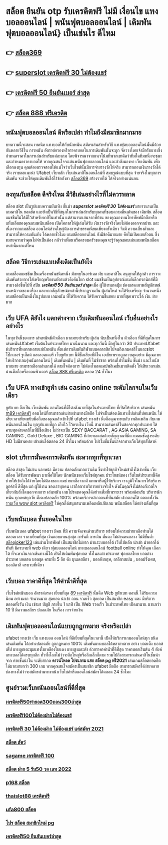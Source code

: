 # สล็อต ยืนยัน otp รับเครดิตฟรี ไม่มี เงื่อนไข แทงบอลออนไลน์ | พนันฟุตบอลออนไลน์ | เดิมพันฟุตบอลออนไลน์} เป็นเช่นไร ดีไหม 

## 👉 [สล็อต369](https://mabet.net/20-free-100/)
## 👉 [superslot เครดิตฟรี 30 ไม่ต้องแชร์](https://mabet.net/register/)
## 👉 [เครดิตฟรี 50 ยืนยันเบอร์ ล่าสุด](https://mabet.net/credit-free-100/)
## 👉 [สล็อต 888 ฟรีเครดิต](https://mabet.net/)

##  พนันฟุตบอลออนไลน์   ดีหรือเปล่า ทำไมถึงมีสมาชิกมากมาย

บทความนี้จะสอน เทคนิค แทงบอลให้กับนักพนัน  สมัครเล่นสำหรับวิธี แทงฟุตบอลออนไลน์นั้นมีด้วยกันหลายวิธีใน การพนัน อัตราต่อรองหรือราคาบอลในการเดิมพันนั้นจะถูก จัดวางโดยเจ้ามือรับแทงซึ่งกำหนดราคาในการเล่นสำหรับแต่ละเกม โดยพิจารณาจากแนวโน้มที่พวกเขาคิดว่าทีมใดทีมหนึ่งจะชนะ และกำหนดราคาบอลให้ หากคุณสนใจจะเล่นพนันฟุตบอลออนไลน์ และกำลังมองหา เว็บเดิมพัน เพื่อเลือกลงทุน คุณต้องตรวจสอบให้แน่ใจว่าเว็บไซต์นั้นมีการจ่ายรางวัลให้จริง สามารถถอนเงินรางวัลได้จริง เราขออแนะนำ  Ufabet เว็บหลัก เว็บเล่นคาสิโนออนไลน์ที่ สมบรูณ์แบบที่สุด จ่ายจริงในทุกการเดิมพัน จะช่วยให้คุณเดิมพันได้ไร้ข้อกังขา [สล็อต369](https://mabet.net/register/)  สร้างรายได้ ได้จริงอย่างแน่นอน

## ลงทุนกับสล็อต ดีจริงไหม มีวิธีเล่นอย่างไรที่ไม่ควรพลาด

 สล็อต slot เป็นรูปแบบความบันเทิง ชั้นนำ  ***superslot เครดิตฟรี 30 ไม่ต้องแชร์*** มายาวนานเป็นเกมคาสิโน ยอดฮิต และยังเป็นวิธีที่สนุกในการเล่นสำหรับทุกคนที่ชอบความตื่นเต้นของ เดิมพัน สล็อตแมชชีนไม่ได้มีไว้สำหรับคาสิโนเท่านั้น แต่สามารถเล่นจากที่บ้าน ของคุณเองบนโทรศัพท์มือถือหรือแท็บเล็ตของคุณเกมพนันสล็อต เปิดโอกาสให้ผู้เล่นได้รับ เงินรางวัลจริงโดยไม่ต้องออกจากบ้าน และเนื่องจากเกมสล็อต ออนไลน์ส่วนใหญ่ต้องการค่าธรรมเนียมเพียงครั้งเดียว จึงมี ความเสี่ยงต่ำและสามารถให้ความบันเทิง ได้หลายชั่วโมง  เกมสล็อตออนไลน์ ยังมีข้อดีมากมาย คือไม่เปิดเผยตัวตน ซึ่งหมายความว่าคุณไม่จำเป็นต้อง กลัวว่าเพื่อนหรือครอบครัวของคุณจะรู้ว่าคุณชอบเล่นเกมพนันสล็อต เหล่านี้มากแค่ไหน


## สล็อต  วิธีการเล่นแบบดั้งเดิมเป็นยังไง

 เกมสล็อตแมชชีนเป็นเครื่องพนันชนิดหนึ่ง มักพบในอาร์เคด ผับ และคาสิโน อนุญาตให้ลูกค้า   การวางเดิมพันด้วยการใส่เหรียญหรือธนบัตรแล้วดึงคันโยก  slot แมชชีนเป็นอุปกรณ์เกมอิเล็กทรอนิกส์ที่มีสามวงล้อขึ้นไปที่ สปิน ***เครดิตฟรี 50 ยืนยันเบอร์ ล่าสุด*** เมื่อ ผู้ใช้งานกดปุ่ม ช่องแสดงภาพสัญลักษณ์บนหน้าจอของเครื่อง และหากสัญลักษณ์เหล่านี้ปรากฏรวมกัน  ผู้เล่นใหม่ จะได้รับเหรียญ จำนวนหนึ่ง  เกมสล็อตเป็นหนึ่งในรูปแบบ เกมพนัน ที่ได้รับความ ได้รับความชื่นชอบ มากที่สุดเพราะได้ เงิน ง่ายมาก


## เว็บ UFA ดียังไง แตกต่างจาก เว็บเดิมพันออนไลน์ เว็บอื่นอย่างไรอย่างไร

 ในทุกวันนี้ของการ เล่นพนันมีตัวเลือก มากมายสำหรับ ผู้เล่น นับเป็นหนึ่งใน ตัวเลือก ที่ดีที่สุดในการเล่นพนันUfabet เริ่มต้นในประเทศไทย มาเนิ่นนาน และทุกวันนี้ มีอยู่ในกว่า 30 ประเทศUfabet ห้บริการที่หลากหลายแก่นักพนัน ตั้งแต่การเดิมพันกีฬาแบบคลาสสิกไปจนถึงเกมคาสิโนและslot โป๊กเกอร์ รูเล็ตต์ และลอตเตอรี เว็บยูฟ่าเบท นี้มีชื่อเสียงที่ดีใน เอเชียเพราะถูกควบคุมอย่าง มีคุณภาพให้บริการเกม{พนันออนไลน์ | เดิมพันพนัน | เดิมพันที่ ไม่ซ้ำซาก พร้อมโปรโมชั่น ชั้นนำ และโบนัสมากมาย สามารถเลือกเล่นเกมได้ ตามใจต้องการ  ไม่ต้องโหลดแอปพลิเคชั่นมากติดตั้ง ให้เสียเวลาเล่นผ่านมือถือหรือคอมพิวเตอร์ [สล็อต 888 ฟรีเครดิต](https://bio.link/tisawago) ตลอด 24 ชั่วโมง 


## เว็บ UFA  ทางเข้ายูฟ่า  เล่น casino online  ระดับโลกจบในเว็บเดียว 

 ยูฟ่าเบท  ถือเป็น  เว็บเดิมพัน ออนไลน์ที่มีโด่งดังมากที่สุดในประเทศไทย ที่เปิดให้บริการ เล่นพนัน [m89 เครดิตฟรี](https://mabet.net/pg-slot-credit-free/) ออนไลน์ที่สามารถเล่นง่ายผ่านทางมือถือ ไม่จำเป็นต้องเดินทางไปเล่นที่บ่อนพนัน ให้ เสียเวลาเพียงหยิบมือถือของคุณแล้วเข้าไปที่ ufabet ทางเข้า มือถือคุณจะพบกับ เพลิดเพลิน  กับเกมพนันออนไลน์ใน ทุกรูปแบบที่ถูก เก็บไว้ ไว้ครบใน เว็บนี้  สามารถเล่นคาสิโนสดจากทุกประเทศ ได้ครบทุกค่ายคาสิโนที่มีชื่อเสียง ไม่ว่าจะเป็น SEXY BACCARAT , AG ASIA GAMING, SA GAMING , Gold Deluxe , BIG GAMING ที่ถ่ายทอดสดด้วยสัญญาณที่มีความคมชัดสูงระดับ HD ไม่มีขาดหาย  เข้าเล่นได้ตลอด 24 ชั่วโมง พร้อมด้วย โปรโมชั่นชั้นนำจากทางเว็บได้ทุกสัปดาห์ 


##  slot  บริการมั่นคงการเดิมพัน  สะดวกทุกที่ทุกเวลา

 สล็อต ล่าสุด ไม่ผ่าน นายหน้า มีความ ปลอดภัยมากกว่าเดิม ซึ่งทำให้ธุรกิจใหม่เข้าถึงได้ง่ายขึ้น  เว็บสล็อต ได้รับการพัฒนา มาเพื่อใช้โดย นักพนันของเว็บไซต์ทุกคน ประโยชน์ของ เว็บไซต์ประเภทนี้คือช่วยให้เข้าถึงได้ง่ายโดยไม่ต้องขอความช่วยเหลือจากตัวแทนหรือผู้ให้บริการ เราภูมิใจในการให้บริการลูกค้าที่ ดีที่สุด แก่ ผู้ใช้งาน ของเราทุกคน เราถือการบริการอย่างจริงใจ ดังนั้นคุณจึงไม่ต้องกังวลใจ เกี่ยวกับสิ่งใดนอกจากการ เล่นพนัน เกมโปรดของคุณได้อย่างเต็มที่เพราะเรา พร้อมต้อนรับ บริการนักพนัน ทุกเพศทุกวัย  มั่งคงปลอดภัย 100% พร้อมบริการฝากถอนที่ทันสมัย ฝากถอนได้  ตลอดทั้งวัน  [รวมเว็บ wow slot เครดิตฟรี](https://mabet.net/register/) ให้คุณได้สนุกสนานเพลิดเพลินกับเกม พนันสล็อต  ได้อย่างเต็มที่สุด


## เว็บพนันบอล   ชั้นยอดในไทย 

 เว็บพนันบอล   ufabet  ทางเรา มีคน ที่มี ความจัดเจนด้านบริการ พร้อมให้ความช่วยเหลือท่านได้ ตลอดเวลา   ราคาเยี่ยมที่สุด   เงินตอบแทนสุงสุด  การันตี  การเงิน  มั่นคง  ไม่ผ่านคนกลาง  ไม่มีขั้นต่ำ [สล็อตjoker123](https://mabet.net/credit-free-50/)   เล่นผ่านโทรศัพท์   เป็นสมาชิกไม่ยาก ผ่านระบบออโต้  เว็บไซ์หลัก  นำเข้า   นำออกได้ทันที  มีครบจบที่ web  เดียว ฟุตบอลออนไลน์ แทงบอลออนไลน์ football online ทำให้คุณ เลือกได้ ที่จะหาเงินจากเส้นทางนี้ได้ เปิดให้เดิมพันฟุตบอล  ทั้งในละต่างประเทศ  ฟุตบอลไทย  บอลต่างประเทศ บอลสด  บอลชุด  ครบทั้ง 5 ลีก ดัง บุนเดสลีกา ,  บอลอังกฤษ, ลาลีกาสเปน ,  บอลฝรั่งเศส,  บอลอิตาลี ครบจบที่เดียว

## เว็บบอล ราคาดีที่สุด ให้ค่าน้ำดีที่สุด

 เว็บไซต์พนันบอล   อัตราต่อรอง   เยี่ยมที่สุด [89 เครดิตฟรี](https://member.mabet.net/?action=login)  นั้นคือ Web ยูฟ่าเบท   ตอนนี้ ได้รับความนิยม   อย่างมาก จำนวนมาก   สุดยอด   นำเข้า  ถอน  รวดเร็ว   สุดยอด  เป็นสมาชิก  easy  และ มีบริการ   ตลอดทั้งวัน  เงิน   เข้ามา  บัญชี  ภายใน  1 นาที  เป็น  Web  รวดเร็ว  ในประเทศไทย เปิดมานาน   นานกว่า 10 ปี  มีความเสถียร ปลอดภัย ในเรื่อง  การจ่ายเงิน 

##  เดิมพันฟุตบอลออนไลน์แบบถูกฏกหมาย จริงหรือเปล่า

ufabet ทางเข้า  เว็บ แทงบอล ออนไลน์ ที่ดีเยี่ยมที่สุดในเวลานี้ เปิดให้บริการเกมออนไลน์ทุก ชนิด   เล่นเดิมพัน ได้อย่างปลอดภัย ถูกกฏหมาย 100% เดิมพันแทงบอลได้หลากหลาย  อย่าง บอลเต็ง บอลสเต็ป แทงลูกเตะมุมแทงใบเหลืองใบแดง แทงสูงและต่ำ ด้วยราคาค่าน้ำที่ดีที่สุด ราคาบอลเริ่มต้น 4 ตังค์ แทงบอลได้ครบทุกลีก ทั่วทั้งโลกไม่ว่าจะลีกใหญ่หรือลีกเล็กก็ตาม รวมไปถึงสามารถเล่นคาสิโนชั้นนำจาก ค่ายชั้นนำใน ระดับสากล  **ดาวน์โหลด โปรแกรม แฮก สล็อต pg ฟรี2021** เล่นเกมสล็อตยอดฮิต ได้มากมายกว่า 300 เกม หากคุณสนใจสมัครเป็นสมาชิก  ufabet มือถือ  สามารถสมัครได้ง่ายหลายช่องทางไม่ว่าจะสมัครผ่านทางหน้าเว็บไซค์หรือแอดไลน์สมัครได้ตลอด 24 ชั่วโมง

## ศูนย์รวมเว็บพนันออนไลน์ที่ดีที่สุด

### [เครดิตฟรี50ทํายอด300ถอน300ล่าสุด](https://atom.io/themes/สล็อตเว็บแม่%20MABET.net%20สล็อต%20ฝาก-ถอน%20ไม่มี%20ขั้น%20ต่ํา%20วอ%20เลท%20เครดิตฟรี%20008%20สล็อต%20สล็อตแตกหนัก%2020รับ100)
### [เครดิตฟรี100ไม่ต้องฝากไม่ต้องแชร์](https://atom.io/themes/สล็อตเว็บแม่%20MABET.net%20โปร%20โม%20ชั่%20น.%20สล็อต%20ฝาก%201%20บาท%20รับ%2050%20008%20สล็อต%20สล็อตแตกหนัก%2020รับ100)
### [เครดิตฟรี 30 ไม่ต้องฝาก ไม่ต้องแชร์ แค่สมัคร 2021](https://atom.io/themes/สล็อตเว็บแม่%20MABET.net%20สล็อต%20เว็บตรงไม่ผ่านเอเย่นต์%20pg%20008%20สล็อต%20สล็อตแตกหนัก%2020รับ100)
### [สล็อต สัตว์](https://atom.io/themes/สล็อตเว็บแม่%20MABET.net%20joker%20สล็อต%20ฝาก20รับ100%20008%20สล็อต%20สล็อตแตกหนัก%2020รับ100)
### [sagame เครดิตฟรี 100](https://atom.io/themes/สล็อตเว็บแม่%20MABET.net%20ซุปเปอร์%20สล็อต%20100%20008%20สล็อต%20สล็อตแตกหนัก%2020รับ100)
### [สล็อต ฝาก 5 รับ50 วอ เลท 2022](https://atom.io/themes/สล็อตเว็บแม่%20MABET.net%20เครดิตฟรี%20ไม่ต้องฝาก%20ไม่ต้องแชร์%202021%20กดรับเอง%20008%20สล็อต%20สล็อตแตกหนัก%2020รับ100)
### [p168 สล็อต](https://atom.io/themes/สล็อตเว็บแม่%20MABET.net%20kingkongสล็อต%20008%20สล็อต%20สล็อตแตกหนัก%2020รับ100)
### [thaislot88 เครดิตฟรี](https://atom.io/themes/สล็อตเว็บแม่%20MABET.net%20mafia88%20เครดิตฟรี%20008%20สล็อต%20สล็อตแตกหนัก%2020รับ100)
### [ufa800 สล็อต](https://atom.io/themes/สล็อตเว็บแม่%20MABET.net%20สล็อต%20เครดิตฟรี%2050%20วอ%20ล%20เล็%20ท%20008%20สล็อต%20สล็อตแตกหนัก%2020รับ100)
### [โปร สล็อต สมาชิกใหม่ pg](https://atom.io/themes/สล็อตเว็บแม่%20MABET.net%20สล็อต11%20008%20สล็อต%20สล็อตแตกหนัก%2020รับ100)
### [เครดิตฟรี50 ยืนยันเบอร์ล่าสุด](https://atom.io/themes/สล็อตเว็บแม่%20MABET.net%20เครดิตฟรี%20กดรับเอง%20ทุก%20ชั่วโมง%20008%20สล็อต%20สล็อตแตกหนัก%2020รับ100)